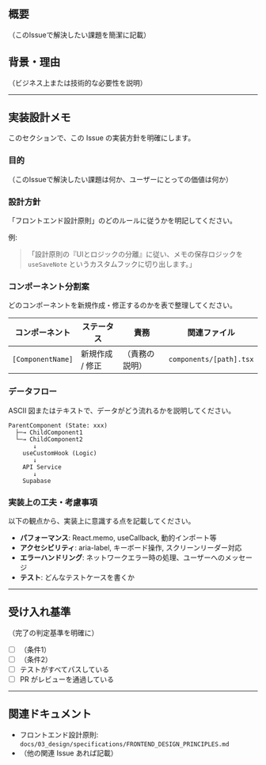 ## 概要
（このIssueで解決したい課題を簡潔に記載）

## 背景・理由
（ビジネス上または技術的な必要性を説明）

---

## 実装設計メモ

このセクションで、この Issue の実装方針を明確にします。

### 目的
（このIssueで解決したい課題は何か、ユーザーにとっての価値は何か）

### 設計方針
「フロントエンド設計原則」のどのルールに従うかを明記してください。

例:
> 「設計原則の『UIとロジックの分離』に従い、メモの保存ロジックを `useSaveNote` というカスタムフックに切り出します。」

### コンポーネント分割案

どのコンポーネントを新規作成・修正するのかを表で整理してください。

| コンポーネント | ステータス | 責務 | 関連ファイル |
|-------------|---------|------|----------|
| `[ComponentName]` | 新規作成 / 修正 | （責務の説明） | `components/[path].tsx` |

### データフロー

ASCII 図またはテキストで、データがどう流れるかを説明してください。

```
ParentComponent (State: xxx)
  ├─→ ChildComponent1
  └─→ ChildComponent2
       ↓
    useCustomHook (Logic)
       ↓
    API Service
       ↓
    Supabase
```

### 実装上の工夫・考慮事項

以下の観点から、実装上に意識する点を記載してください。

- **パフォーマンス**: React.memo, useCallback, 動的インポート等
- **アクセシビリティ**: aria-label, キーボード操作, スクリーンリーダー対応
- **エラーハンドリング**: ネットワークエラー時の処理、ユーザーへのメッセージ
- **テスト**: どんなテストケースを書くか

---

## 受け入れ基準

（完了の判定基準を明確に）

- [ ] （条件1）
- [ ] （条件2）
- [ ] テストがすべてパスしている
- [ ] PR がレビューを通過している

---

## 関連ドキュメント

- フロントエンド設計原則: `docs/03_design/specifications/FRONTEND_DESIGN_PRINCIPLES.md`
- （他の関連 Issue あれば記載）
